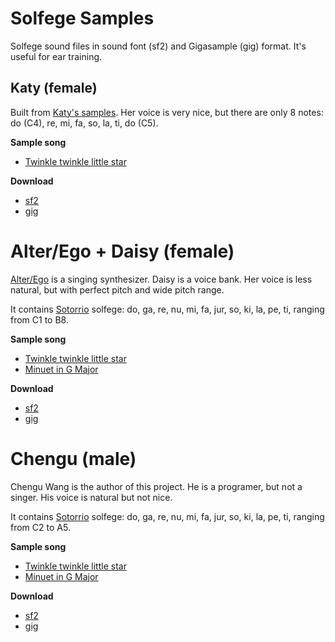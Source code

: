 # Solfege Samples
Solfege sound files in sound font (sf2) and Gigasample (gig) format. It's useful for ear training.

## Katy (female)
Built from [Katy's samples](https://www.freesound.org/people/digifishmusic/packs/2576/). Her voice is very nice, but there are only 8 notes: do (C4), re, mi, fa, so, la, ti, do (C5).

**Sample song**
* [Twinkle twinkle little star](https://wcgbg.github.io/solfege-samples/samples/katy/songs/twinkle.ogg)

**Download**
* [sf2](https://wcgbg.github.io/solfege-samples/samples/katy/solfege-katy.sf2)
* [gig](https://wcgbg.github.io/solfege-samples/samples/katy/solfege-katy.gig)

# Alter/Ego + Daisy (female)
[Alter/Ego](http://www.plogue.com/products/alterego) is a singing synthesizer. Daisy is a voice bank. Her voice is less natural, but with perfect pitch and wide pitch range.

It contains [Sotorrio](https://en.wikipedia.org/wiki/Solf%C3%A8ge#cite_note-Sotorrio-17) solfege: do, ga, re, nu, mi, fa, jur, so, ki, la, pe, ti, ranging from C1 to B8.

**Sample song**
* [Twinkle twinkle little star](https://wcgbg.github.io/solfege-samples/samples/daisy/songs/twinkle.ogg)
* [Minuet in G Major](https://wcgbg.github.io/solfege-samples/samples/daisy/songs/Minuet%20in%20G%20Major.ogg)

**Download**
* [sf2](https://wcgbg.github.io/solfege-samples/samples/daisy/solfege-daisy.sf2)
* [gig](https://wcgbg.github.io/solfege-samples/samples/daisy/solfege-daisy.gig)

# Chengu (male)
Chengu Wang is the author of this project. He is a programer, but not a singer. His voice is natural but not nice.

It contains [Sotorrio](https://en.wikipedia.org/wiki/Solf%C3%A8ge#cite_note-Sotorrio-17) solfege: do, ga, re, nu, mi, fa, jur, so, ki, la, pe, ti, ranging from C2 to A5.

**Sample song**
* [Twinkle twinkle little star](https://wcgbg.github.io/solfege-samples/samples/chengu/songs/twinkle.ogg)
* [Minuet in G Major](https://wcgbg.github.io/solfege-samples/samples/chengu/songs/Minuet%20in%20G%20Major.ogg)

**Download**
* [sf2](https://wcgbg.github.io/solfege-samples/samples/chengu/solfege-chengu.sf2)
* [gig](https://wcgbg.github.io/solfege-samples/samples/chengu/solfege-chengu.gig)
